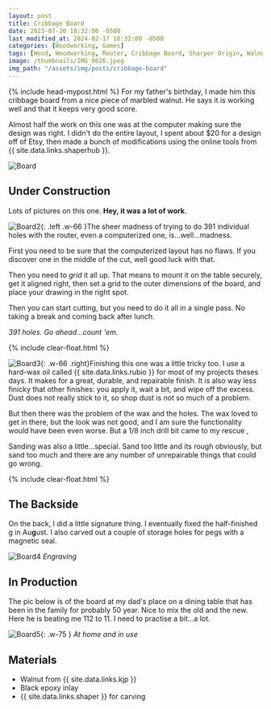 ```yaml
---
layout: post
title: Cribbage Board
date: 2023-07-20 18:32:00 -0500
last_modified_at: 2024-02-17 18:32:00 -0500
categories: [Woodworking, Games]
tags: [Wood, Woodworking, Router, Cribbage Board, Sharper Origin, Walnut, Games]
image: /thumbnails/IMG_0626.jpeg
img_path: "/assets/img/posts/cribbage-board"
---
```

{% include head-mypost.html %}
For my father's birthday, I made him this cribbage board from a nice piece of marbled walnut. He says it is working well and that it keeps very good score.

Almost half the work on this one was at the computer making sure the design was right. I didn't do the entire layout, I spent about $20 for a design off of Etsy, then made a bunch of modifications using the online tools from {{ site.data.links.shaperhub }}.

![Board][Board]

## Under Construction

Lots of pictures on this one. **Hey, it was a lot of work.**

![Board2][Board2]{: .left .w-66 }The sheer madness of trying to do 391 individual holes with the router, even a computerized one, is...well...madness.

First you need to be sure that the computerized layout has no flaws. If you discover one in the middle of the cut, well good luck with that.

Then you need to _grid_ it all up. That means to mount it on the table securely, get it aligned right, then set a grid to the outer dimensions of the board, and place your drawing in the right spot.

Then you can start cutting, but you need to do it all in a single pass. No taking a break and coming back after lunch.

_391 holes. Go ahead...count 'em._

{% include clear-float.html %}

![Board3][Board3]{: .w-66 .right}Finishing this one was a little tricky too. I use a hard-wax oil called {{ site.data.links.rubio }} for most of my projects theses days. It makes for a great, durable, and repairable finish. It is also way less finicky that other finishes: you apply it, wait a bit, and wipe off the excess. Dust does not really stick to it, so shop dust is not so much of a problem.

But then there was the problem of the wax and the holes. The wax loved to get in there, but the look was not good, and I am sure the functionality would have been even worse. But a 1/8 inch drill bit came to my rescue ,

Sanding was also a little...special. Sand too little and its rough obviously, but sand too much and there are any number of unrepairable things that could go wrong.

{% include clear-float.html %}

## The Backside

On the back, I did a little signature thing. I eventually fixed the half-finished g in Au**g**ust. I also carved out a couple of storage holes for pegs with a magnetic seal.

![Board4][Board4]
_Engraving_

## In Production

The pic below is of the board at my dad's place on a dining table that has been in the family for probably 50 year. Nice to mix the old and the new. Here he is beating me 112 to 11. I need to practise a bit...a lot.

![Board5][Board5]{: .w-75 }
_At home and in use_

## Materials

- Walnut from {{ site.data.links.kjp }}
- Black epoxy inlay
- {{ site.data.links.shaper }} for carving

[Board]: CribbageBoard02.jpeg
[Board2]: 20230720_200245-1.jpeg
[Board3]: 20230720_163338.jpeg
[Board4]: 20230720_163408.jpeg
[Board5]: IMG_0626.jpeg
